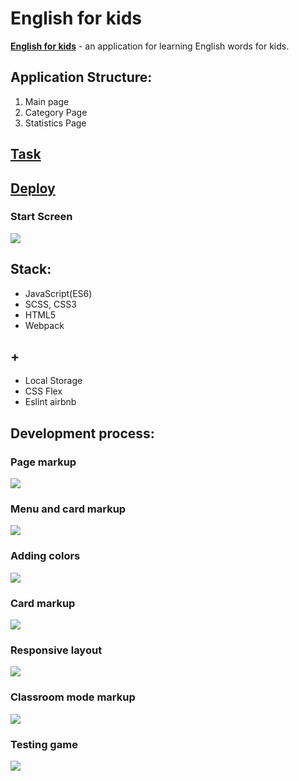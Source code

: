 # English for kids

[**English for kids**](https://boriskrasko.github.io/efk) - an application for learning English words for kids.

## Application Structure:
1. Main page
2. Category Page
3. Statistics Page

## [Task](https://github.com/rolling-scopes-school/tasks/blob/master/tasks/rslang/english-for-kids-translated.md)

## [Deploy](https://boriskrasko.github.io/english-for-kids)

 ### Start Screen 
 
 ![](https://boriskrasko.github.io/english-for-kids/pages/efk.png)

## Stack: 
  * JavaScript(ES6)
  * SCSS, CSS3
  * HTML5
  * Webpack
  
## +
 * Local Storage
 * CSS Flex 
 * Eslint airbnb
 
 ## Development process:
 
 ### Page markup
 
 ![](https://boriskrasko.github.io/english-for-kids/pages/efk-markup.png)
 
 ### Menu and card markup
 
 ![](https://boriskrasko.github.io/english-for-kids/pages/efk-markup-components.png)
 
 ### Adding colors
 
 ![](https://boriskrasko.github.io/english-for-kids/pages/efk-colors.png)
 
 ### Card markup
 
 ![](https://boriskrasko.github.io/english-for-kids/pages/efk-titles.png)
 
 ### Responsive layout
 
 ![](https://boriskrasko.github.io/english-for-kids/pages/efk-adaptive.png)
 
 
 ### Classroom mode markup
 
 ![](https://boriskrasko.github.io/english-for-kids/pages/efk-menu.png)
 
 ### Testing game
 
 ![](https://boriskrasko.github.io/english-for-kids/pages/efk-game.png)
 
